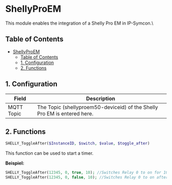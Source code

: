 # ShellyProEM
   This module enables the integration of a Shelly Pro EM in IP-Symcon.\
    
## Table of Contents
- [ShellyProEM](#shellyproem)
  - [Table of Contents](#table-of-contents)
  - [1. Configuration](#1-configuration)
  - [2. Functions](#2-functions)
   
## 1. Configuration
   
   Field        | Description
   ------------ | -------------
   MQTT Topic   | The Topic (shellyproem50-deviceid) of the Shelly Pro EM is entered here.
   
## 2. Functions

   ```php
   SHELLY_ToggleAfter($InstanceID, $switch, $value, $toggle_after)
   ```
   This function can be used to start a timer.

   **Beispiel:**

   ```php
   SHELLY_ToggleAfter(12345, 0, true, 10); //Switches Relay 0 to on for 10 seconds.
   SHELLY_ToggleAfter(12345, 0, false, 10); //Switches Relay 0 to on after 10 seconds.
   ```